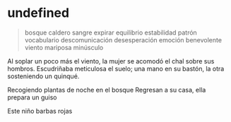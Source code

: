 # undefined
<!-- A Cynthia, Alejandra y Stephani -->

> bosque caldero sangre expirar
> equilibrio estabilidad patrón
> vocabulario descomunicación desesperación emoción
> benevolente viento mariposa minúsculo

Al soplar un poco más el viento, la mujer se acomodó el chal sobre sus
hombros. Escudriñaba meticulosa el suelo; una mano en su bastón, la
otra sosteniendo un quinqué.

Recogiendo plantas de noche en el bosque
Regresan a su casa, ella prepara un guiso

Este niño barbas rojas


